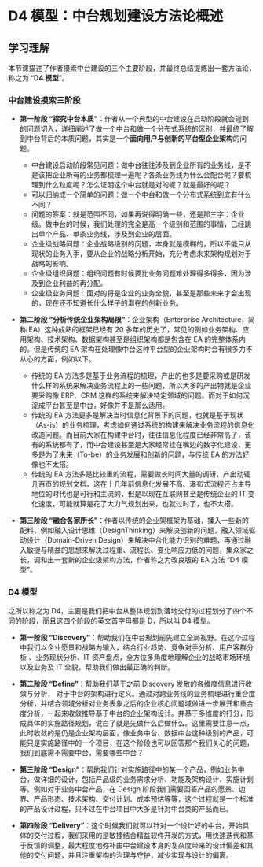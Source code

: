 # D4 模型：中台规划建设方法论概述

## 学习理解

本节课描述了作者摸索中台建设的三个主要阶段，并最终总结提炼出一套方法论，称之为 “**D4 模型**”。

### 中台建设摸索三阶段

- **第一阶段 “探究中台本质”**：作者从一个典型的中台建设在启动阶段就会碰到的问题切入，详细阐述了做一个中台和做一个分布式系统的区别，并最终了解到中台背后的本质问题，其实是一个**面向用户与创新的平台型企业架构**的问题。

  - 中台建设启动阶段常见问题：做中台往往涉及到企业所有的业务线，是不是该把企业所有的业务都梳理一遍呢？各条业务线为什么会配合呢？要梳理到什么粒度呢？怎么证明这个中台就是对的呢？就是最好的呢？
  - 可以归纳成一个简单的问题：做一个中台和做一个分布式系统到底有什么不同？
  - 问题的答案：就是范围不同，如果再说得明确一些，还是那三字：企业级。做中台的时候，我们处理的完全是高一个级别和范围的事情，已经跳出单个产品、单条业务线，涉及到企业的层面。
  - 企业级战略问题：企业战略级别的问题，本身就是模糊的，所以不能只从现状的业务入手，要从企业的战略分析开始，充分考虑未来架构规划对于战略的影响。
  - 企业级组织问题：组织问题有时候要比业务问题难处理得多得多，因为涉及到企业利益的再分配。
  - 企业级业务问题：面对的将是企业的业务全貌，甚至是那些未来才会出现的，现在还不知道长什么样子的潜在的创新业务。

- **第二阶段 “分析传统企业架构局限”**：企业架构（Enterprise Architecture，简称 EA）这种成熟的框架已经有 20 多年的历史了，常见的例如业务架构、应用架构、技术架构、数据架构甚至是组织架构都是包含在 EA 的完整体系内的。但是传统的 EA 架构在处理像中台这种平台型的企业架构时会有很多力不从心的方面，例如以下。

  - 传统的 EA 方法多是基于业务流程的梳理，产出的也多是要采购或是研发什么样的系统来解决业务流程上的一些问题，所以大多的产出物就是企业要采购像 ERP、CRM 这样的系统来解决特定领域的问题。而对于如何沉淀成平台甚至是中台，好像并不是那么适用。
  - 传统的 EA 方法更多是解决当时信息化背景下的问题，也就是基于现状（As-is）的业务梳理，考虑如何通过系统的构建来解决业务流程的信息化改造问题。而目前大家在构建中台时，往往信息化程度已经非常高了，该有的系统都有了，而中台建设甚至是大家经常挂在嘴边的数字化建设，更多是为了未来（To-be）的业务发展和创新的问题，与传统 EA 的方法好像也不太搭。
  - 传统的 EA 方法多是比较重的流程，需要做长时间大量的调研，产出动辄几百页的规划文档。这在十几年前信息化发展不高、瀑布式流程还占主导地位的时代也是可行和主流的，但是以现在互联网甚至是传统企业的 IT 变化速度，可能就算是花了大力气规划出来，也就过时了，也不太搭。

- **第三阶段 “融合各家所长”**：作者以传统的企业架框架为基础，揉入一些新的配料，例如融入设计思维（DesignThinking）来解决创新的问题，融入领域驱动设计（Domain-Driven Design）来解决中台化能力识别的难题，再通过融入敏捷与精益的思想来解决过程重、流程长、变化响应力低的问题，集众家之长，调和出一套新的企业级架构方法，作者称之为改良版的 EA 方法 “D4 模型”。

### D4 模型

之所以称之为 D4，主要是我们把中台从整体规划到落地交付的过程划分了四个不同的阶段，而且这四个阶段的英文首字母都是 D，所以叫 D4 模型。

- **第一阶段 “Discovery”**：帮助我们在中台规划前先建立全局视野。在这个过程中我们以企业愿景和战略为输入，结合行业趋势、竞争对手分析、用户客群分析 、业务现状分析、IT 资产盘点，全方位多角度地理解企业的战略市场环境以及业务及 IT 全貌，帮助我们做出最正确的判断。

- **第二阶段 “Define”**：帮助我们基于之前 Discovery 发散的各维度信息进行收敛与分析， 对于中台的架构进行定义。通过对跨业务线的业务梳理进行重合度分析，并结合领域分析对业务表象之后的企业核心问题域做进一步展开和重合度分析，一起来收敛推导基于中台的企业架构设计。并基于多维度的打分，形成具体的实施路径规划，说白了就是先做什么后做什么。这里需要注意一点，此时收敛的是仍是企业架构层面，像业务中台、数据中台这种级别的产品，可能只是实施路径中的一个项目，在这个阶段也可以回答那个我们关心的问题，我们到底需不需要中台，需要哪些中台？

- **第三阶段 “Design”**：帮助我们针对实施路径中的某一个产品，例如业务中台，做详细的设计，包括产品级的业务需求分析、功能及架构设计、实施计划等。例如对于业务中台产品，在 Design 阶段我们需要回答产品的愿景、边界、产品形态、技术架构、交付计划、成本预估等等，这个过程就是一个标准的产品设计过程，只不过在中台项目中大多是针对中台类的产品而已。

- **第四阶段 “Delivery”**：这个时候我们就可以针对一个设计好的中台，开始具体的交付过程，我们采用的是敏捷结合精益软件开发的方式，用快速迭代和基于反馈的调整，最大程度地弥补由中台建设本身的复杂度带来的设计偏差和其他的交付问题，并且注重架构的治理与守护，减少实现与设计的偏离。
